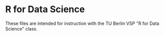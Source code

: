 # R for Data Science

These files are intended for instruction with the TU Berlin VSP "R for Data Science" class.

